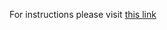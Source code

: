 For instructions please visit [this link](https://joincognito.notion.site/Cognito-Sample-Task-e1370e952b184571889012bee49ec304?pvs=4)
